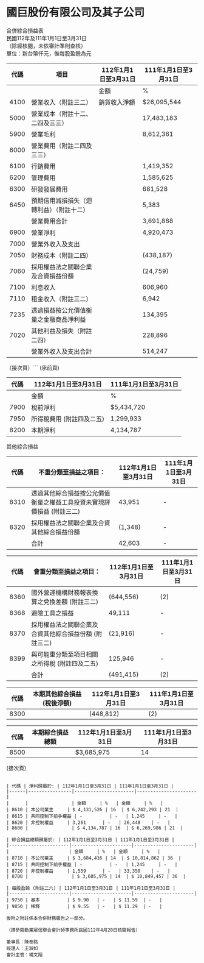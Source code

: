 # 國巨股份有限公司及其子公司  
合併綜合損益表  
民國112年及111年1月1日至3月31日  
（除經核閱，未依審計準則查核）  
單位：新台幣仟元，惟每股盈餘為元  

| 代碼 | 項目 | 112年1月1日至3月31日 | 111年1月1日至3月31日 |
|------|------|----------------------|----------------------|
|      |      | 金額     | %   | 金額     | %   |
| 4100 | 營業收入（附註三二） | 銷貨收入淨額 | $26,095,544 | 100 | $30,134,218 | 100 |
| 5000 | 營業成本（附註十二、二四及三三） | | 17,483,183 | 67 | 18,648,750 | 62 |
| 5900 | 營業毛利 | | 8,612,361 | 33 | 11,485,468 | 38 |
| 6000 | 營業費用（附註二四及三三） | | | | |
| 6100 | 行銷費用 | | 1,419,352 | 5 | 1,568,200 | 5 |
| 6200 | 管理費用 | | 1,585,625 | 6 | 1,735,235 | 6 |
| 6300 | 研發發展費用 | | 681,528 | 3 | 700,957 | 2 |
| 6450 | 預期信用減損損失（迴轉利益）（附註十二） | | 5,383 | - | (5,561) | - |
|      | 營業費用合計 | | 3,691,888 | 14 | 3,998,831 | 13 |
| 6900 | 營業淨利 | | 4,920,473 | 19 | 7,486,637 | 25 |
| 7000 | 營業外收入及支出 | | | | |
| 7050 | 財務成本（附註二四） | | (438,187) | (2) | (235,121) | (1) |
| 7060 | 採用權益法之關聯企業及合資損益份額 | | (24,759) | - | 45,254 | - |
| 7100 | 利息收入 | | 606,960 | 2 | 268,717 | 1 |
| 7110 | 租金收入（附註三二） | | 6,942 | - | 9,469 | - |
| 7235 | 透過損益按公允價值衡量之金融商品淨利益 | | 134,395 | 1 | 437,590 | 2 |
| 7020 | 其他利益及損失（附註二四） | | 228,896 | 1 | 42,986 | - |
|      | 營業外收入及支出合計 | | 514,247 | 2 | 568,895 | 2 |

（接次頁）```
(承前頁)

| 代碼 | 112年1月1日至3月31日 | 111年1月1日至3月31日 |
|------|----------------------|----------------------|
|      | 金額     | %  | 金額     | %  |
| 7900 | 稅前淨利 | $5,434,720 | 21 | $8,055,532 | 27 |
| 7950 | 所得稅費用 (附註四及二五) | 1,299,933 | 5 | 1,785,546 | 6 |
| 8200 | 本期淨利 | 4,134,787 | 16 | 6,269,986 | 21 |

其他綜合損益

| 代碼 | 不重分類至損益之項目： | 112年1月1日至3月31日 | 111年1月1日至3月31日 |
|------|------------------------|----------------------|----------------------|
| 8310 | 透過其他綜合損益按公允價值衡量之權益工具投資未實現評價損益 (附註三二) | 43,951 | - | (8,713) | - |
| 8320 | 採用權益法之關聯企業及合資其他綜合損益份額 | (1,348) | - | (7,584) | - |
|      | 合計 | 42,603 | - | (16,297) | - |

| 代碼 |  會重分類至損益之項目： | 112年1月1日至3月31日 | 111年1月1日至3月31日 |
|------|------------------------|----------------------|----------------------|
| 8360 | 國外營運機構財務報表換算之兌換差額 (附註三二) | (644,556) | (2) | 5,334,215 | 18 |
| 8368 | 避險工具之損益 | 49,111 | - | 306,511 | 1 |
| 8370 | 採用權益法之關聯企業及合資其他綜合損益份額 (附註三二) | (21,916) | - | 34,754 | - |
| 8399 | 與可能重分類至項目相關之所得稅 (附註四及二五) | 125,946 | - | (1,079,712) | (4) |
|      | 合計 | (491,415) | (2) | 4,595,768 | 15 |

| 代碼 | 本期其他綜合損益 (稅後淨額) | 112年1月1日至3月31日 | 111年1月1日至3月31日 |
|------|-----------------------------|----------------------|----------------------|
| 8300 |                             | (448,812) | (2) | 4,579,471 | 15 |

| 代碼 | 本期綜合損益總額 | 112年1月1日至3月31日 | 111年1月1日至3月31日 |
|------|------------------|----------------------|----------------------|
| 8500 |                  | $3,685,975 | 14 | $10,849,457 | 36 |

(接次頁)
```# (承前頁)

| 代碼 | 淨利歸屬於: | 112年1月1日至3月31日 | 111年1月1日至3月31日 |
|------|----------------|----------------------|----------------------|
|      |                | 金額     | %   | 金額     | %   |
| 8610 | 本公司業主     | $ 4,131,526 | 16  | $ 6,242,293 | 21  |
| 8615 | 共同控制下前手權益 | -          | -   | 1,245     | -   |
| 8620 | 非控制權益     | 3,261      | -   | 26,448    | -   |
| 8600 |                | $ 4,134,787 | 16  | $ 6,269,986 | 21  |

| 綜合損益總額歸屬於: | 112年1月1日至3月31日 | 111年1月1日至3月31日 |
|----------------------|----------------------|----------------------|
|                      | 金額     | %   | 金額     | %   |
| 8710 | 本公司業主     | $ 3,684,416 | 14  | $ 10,814,862 | 36  |
| 8715 | 共同控制下前手權益 | -          | -   | 1,245     | -   |
| 8720 | 非控制權益     | 1,559      | -   | 33,350    | -   |
| 8700 |                | $ 3,685,975 | 14  | $ 10,849,457 | 36  |

| 每股盈餘 (附註二六) | 112年1月1日至3月31日 | 111年1月1日至3月31日 |
|----------------------|----------------------|----------------------|
| 9750 | 基本          | $ 9.90   | -   | $ 11.59  | -   |
| 9850 | 稀釋          | $ 9.55   | -   | $ 11.29  | -   |

後附之附註係本合併財務報告之一部分。

（請參閱勤業眾信聯合會計師事務所民國112年4月20日核閱報告）

董事長：陳泰銘  
經理人：王淑如  
會計主管：楊文翔